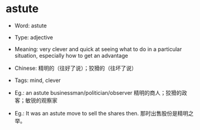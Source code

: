 # astute

- Word: astute

- Type: adjective
- Meaning: very clever and quick at seeing what to do in a particular situation, especially how to get an advantage
- Chinese: 精明的（往好了说）；狡猾的（往坏了说）
- Tags: mind, clever
- Eg.: an astute businessman/politician/observer 精明的商人；狡猾的政客；敏锐的观察家
- Eg.: It was an astute move to sell the shares then. 那时出售股份是精明之举。

